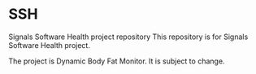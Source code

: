 # SSH
Signals Software Health project repository
This repository is for Signals Software Health project. 

The project is Dynamic Body Fat Monitor. It is subject to change. 
